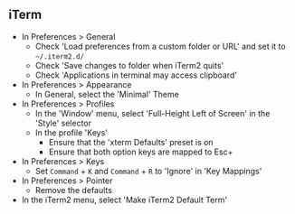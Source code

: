 ## iTerm

- In Preferences > General
  - Check 'Load preferences from a custom folder or URL' and set it to `~/.iterm2.d/`
  - Check 'Save changes to folder when iTerm2 quits'
  - Check 'Applications in terminal may access clipboard'
- In Preferences > Appearance
  - In General, select the 'Minimal' Theme
- In Preferences > Profiles
  - In the 'Window' menu, select 'Full-Height Left of Screen' in the 'Style' selector
  - In the profile 'Keys'
    - Ensure that the 'xterm Defaults' preset is on
    - Ensure that both option keys are mapped to Esc+
- In Preferences > Keys
  - Set `Command` + `K` and `Command` + `R` to 'Ignore' in 'Key Mappings'
- In Preferences > Pointer
  - Remove the defaults
- In the iTerm2 menu, select 'Make iTerm2 Default Term'
